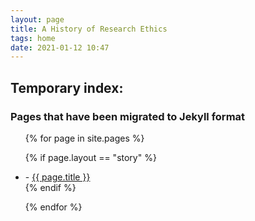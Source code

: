 ```yaml
---
layout: page
title: A History of Research Ethics
tags: home
date: 2021-01-12 10:47
---
```


## Temporary index:



### Pages that have been migrated to Jekyll format

<div class="trigger">
<ul>
  {% for page in site.pages %}

  {% if page.layout == "story" %}

  <li>- <a class="page-link" href="{{ page.url }}">{{ page.title }}</a></li>
  {% endif %}

  {% endfor %}

  </ul>
</div>
